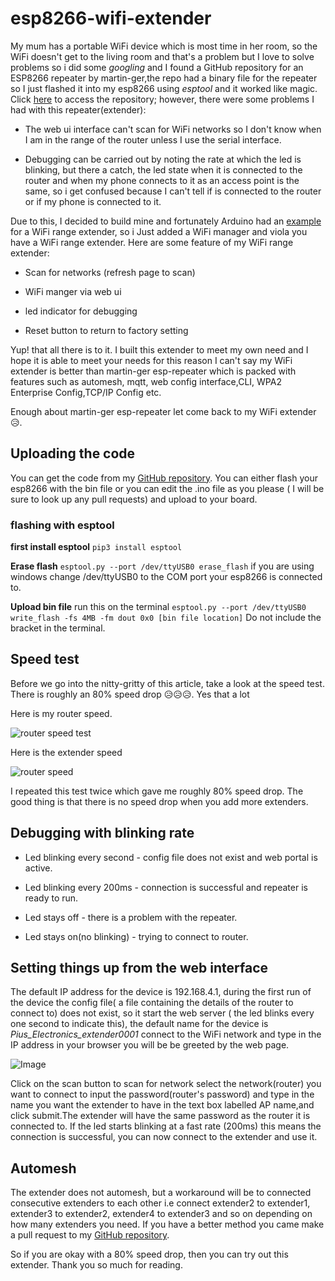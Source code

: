 # esp8266-wifi-extender
My mum has a portable WiFi device which is most time in her room, so the WiFi doesn't get to the living room and that's a problem but I love to solve problems so i did some _googling_ and I found a GitHub repository for an ESP8266 repeater by martin-ger,the repo had a binary file for the repeater so I just flashed it into my esp8266 using _esptool_ and it worked like magic. Click [here](https://github.com/martin-ger/esp_wifi_repeater) to access the repository; however, there were some problems I had with this repeater(extender):

- The web ui interface can't scan for WiFi networks so I don't know when I am in the range of the router unless I use the serial interface.

- Debugging can be carried out by noting the rate at which the led is blinking, but there a catch, the led state when it is connected to the router and when my phone connects to it as an access point is the same, so i get confused because I can't tell if is connected to the router or if my phone is connected to it.

Due to this, I decided to build mine and fortunately Arduino had an [example](https://github.com/esp8266/Arduino/blob/master/libraries/ESP8266WiFi/examples/RangeExtender-NAPT/RangeExtender-NAPT.ino) for a WiFi range extender, so i Just added a WiFi manager and viola you have a WiFi range extender. Here are some feature of my WiFi range extender:

- Scan for networks (refresh page to scan)

- WiFi manger via web ui

- led indicator for debugging 

- Reset button to return to factory setting

Yup! that all there is to it. I built this extender to meet my own need and I hope it is able to meet your needs for this reason I can't say my WiFi extender is better than martin-ger esp-repeater which is packed with features such as automesh, mqtt, web config interface,CLI, WPA2 Enterprise Config,TCP/IP Config etc.

Enough about martin-ger esp-repeater let come back to my WiFi extender😥️.

## Uploading the code
You can get the code from my [GitHub repository](https://github.com/Pius171/esp8266-wifi-extender). You can either flash your esp8266 with the bin file or you can edit the .ino file as you please ( I will be sure to look up any pull requests) and upload to your board.

### flashing with esptool
**first install esptool**
`pip3 install esptool`

**Erase flash**
`esptool.py --port /dev/ttyUSB0 erase_flash`
if you are using windows change /dev/ttyUSB0 to the COM port your esp8266 is connected to.

**Upload bin file**
run this on the terminal
`esptool.py --port /dev/ttyUSB0 write_flash -fs 4MB -fm dout 0x0 [bin file location]`
Do not include the bracket in the terminal.

## Speed test
Before we go into the nitty-gritty of this article, take a look at the speed test. 
There is roughly an 80% speed drop 😥️😥️😥️. Yes that a lot

Here is my router speed.

![router speed test](https://dev-to-uploads.s3.amazonaws.com/uploads/articles/8tkh632r5534393lcb0v.png)

Here is the extender speed

![router speed](https://dev-to-uploads.s3.amazonaws.com/uploads/articles/3ui89twkk342j6qfpv74.png)

I repeated this test twice which gave me roughly 80% speed drop. The good thing is that there is no speed drop when you add more extenders.

## Debugging with blinking rate

- Led blinking every second - config file does not exist and web portal is active.

- Led blinking every 200ms - connection is successful and repeater is ready to run.

- Led stays off - there is a problem with the repeater.

- Led stays on(no blinking) - trying to connect to router.

## Setting things up from the web interface
The default IP address for the device is 192.168.4.1, during the first run of the device the config file( a file containing the details of the router to connect to) does not exist, so it start the web server ( the led blinks every one second to indicate this), the default name for the device is _Pius_Electronics_extender0001_ connect to the WiFi network and type in the IP address in your browser you will be be greeted by the web page.

![Image](https://dev-to-uploads.s3.amazonaws.com/uploads/articles/7v1iiozqoatcbt7gniin.png)
 

Click on the scan button to scan for network select the network(router) you want to connect to input the password(router's password) and type in the name you want the extender to have in the text box labelled AP name,and click submit.The extender will have the same password as the router it is connected to. If the led starts blinking at a fast rate (200ms) this means the connection is successful, you can now connect to the extender and use it.

## Automesh
The extender does not automesh, but a workaround will be to connected consecutive extenders to each other i.e connect extender2 to extender1, extender3 to extender2, extender4 to extender3 and so on depending on how many extenders you need. If you have a better method you came make a pull request to my [GitHub repository](https://github.com/Pius171/esp8266-wifi-extender).

So if you are okay with a 80% speed drop, then you can try out this extender. Thank you so much for reading.
